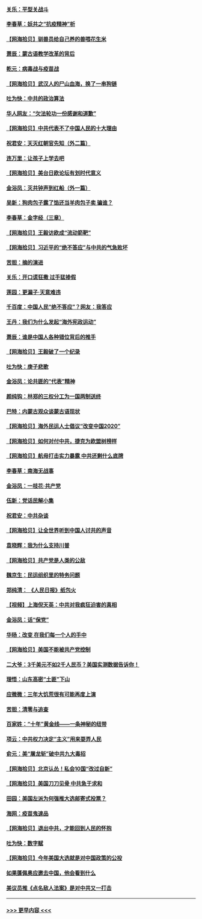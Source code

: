 #### [关乐：平型关战斗](../pages/nsc993/n12395387.md?t=09112251) 
#### [李春草：妖共之“抗疫精神”析](../pages/nsc993/n12395240.md?t=09112251) 
#### [【网海拾贝】驯兽员给自己养的兽喂花生米](../pages/nsc993/n12393919.md?t=09112251) 
#### [萧辰：蒙古语教学改革的背后](../pages/nsc993/n12393677.md?t=09112251) 
#### [乾元：病毒战与疫苗战](../pages/nsc993/n12393107.md?t=09112251) 
#### [【网海拾贝】武汉人的尸山血海，换了一串狗链](../pages/nsc993/n12393043.md?t=09112251) 
#### [吐为快：中共的政治算法](../pages/nsc993/n12390506.md?t=09112251) 
#### [华人网友：“欠法轮功一份感谢和道歉”](../pages/nsc993/n12390098.md?t=09112251) 
#### [【网海拾贝】中共代表不了中国人民的十大理由](../pages/nsc993/n12388155.md?t=09112251) 
#### [祝君安：天灭红朝官先知（外二篇）](../pages/nsc993/n12387957.md?t=09112251) 
#### [连万里：让孩子上学去吧](../pages/nsc993/n12385309.md?t=09112251) 
#### [【网海拾贝】美台日欧论坛有划时代意义](../pages/nsc993/n12385232.md?t=09112251) 
#### [金浴凤：灭共钟声到红船（外一篇）](../pages/nsc993/n12385154.md?t=09112251) 
#### [吴新：狗肉包子露了馅还当羊肉包子卖 骗谁？](../pages/nsc993/n12385133.md?t=09112251) 
#### [李春草：金字经（三章）](../pages/nsc993/n12383691.md?t=09112251) 
#### [【网海拾贝】王毅访欧成“流动箭靶”](../pages/nsc993/n12383338.md?t=09112251) 
#### [【网海拾贝】习近平的“绝不答应”与中共的气急败坏](../pages/nsc993/n12382819.md?t=09112251) 
#### [苦胆：摘的演进](../pages/nsc993/n12382619.md?t=09112251) 
#### [关乐：开口谎狂撒 过手猛掺假](../pages/nsc993/n12382604.md?t=09112251) 
#### [莲园：更漏子‧天意难违](../pages/nsc993/n12382598.md?t=09112251) 
#### [千百度：中国人民“绝不答应”？网友：我答应](../pages/nsc993/n12382024.md?t=09112251) 
#### [王丹：我们为什么发起“海外宪政运动”](../pages/nsc993/n12380286.md?t=09112251) 
#### [萧辰：谁是中国人各种错位背后的推手](../pages/nsc993/n12379800.md?t=09112251) 
#### [【网海拾贝】王毅破了一个纪录](../pages/nsc993/n12379251.md?t=09112251) 
#### [吐为快：庚子悲歌](../pages/nsc993/n12378821.md?t=09112251) 
#### [金浴凤：论共匪的“代表”精神](../pages/nsc993/n12377546.md?t=09112251) 
#### [颜纯钩：林郑的三权分工为一国两制送终](../pages/nsc993/n12377306.md?t=09112251) 
#### [巴特：内蒙古观众谈蒙古语现状](../pages/nsc993/n12376923.md?t=09112251) 
#### [【网海拾贝】海外民运人士倡议“改变中国2020”](../pages/nsc993/n12376682.md?t=09112251) 
#### [【网海拾贝】如何对付中共，捷克为欧盟树榜样](../pages/nsc993/n12374209.md?t=09112251) 
#### [【网海拾贝】航母打击实力暴露 中共还剩什么底牌](../pages/nsc993/n12371825.md?t=09112251) 
#### [李春草：南海无战事](../pages/nsc993/n12371159.md?t=09112251) 
#### [金浴凤：一枝花·共产党](../pages/nsc993/n12368757.md?t=09112251) 
#### [伍新：党话民解小集](../pages/nsc993/n12366907.md?t=09112251) 
#### [祝君安：中共杂谈](../pages/nsc993/n12366076.md?t=09112251) 
#### [【网海拾贝】让全世界听到中国人讨共的声音](../pages/nsc993/n12365569.md?t=09112251) 
#### [袁晓辉：我为什么支持川普](../pages/nsc993/n12362670.md?t=09112251) 
#### [【网海拾贝】共产党是人类的公敌](../pages/nsc993/n12363182.md?t=09112251) 
#### [魏京生：民运组织里的特务问题](../pages/nsc993/n12363010.md?t=09112251) 
#### [郑纯清： 《人民日报》纸包火](../pages/nsc993/n12362706.md?t=09112251) 
#### [【视频】上海倪天英：中共对我疯狂迫害的真相](../pages/nsc993/n12356341.md?t=09112251) 
#### [金浴凤：话“保党”](../pages/nsc993/n12361867.md?t=09112251) 
#### [华旸：改变 在我们每一个人的手中](../pages/nsc993/n12361774.md?t=09112251) 
#### [【网海拾贝】美国不能被共产党控制](../pages/nsc993/n12360271.md?t=09112251) 
#### [二大爷：3千美元不如2千人民币？美国实测数据告诉你！](../pages/nsc993/n12358563.md?t=09112251) 
#### [理悟：山东高密“土匪”下山](../pages/nsc993/n12358535.md?t=09112251) 
#### [应微微：三年大饥荒很有可能再度上演](../pages/nsc993/n12358523.md?t=09112251) 
#### [苦胆：清零与追查](../pages/nsc993/n12358501.md?t=09112251) 
#### [百家姓：“十年”黄金线——一条神秘的纽带](../pages/nsc993/n12358319.md?t=09112251) 
#### [项云：中共权力决定“主义”用来耍弄人民](../pages/nsc993/n12358172.md?t=09112251) 
#### [俞元：美“屠龙斩”破中共九大毒招](../pages/nsc993/n12357822.md?t=09112251) 
#### [【网海拾贝】北京认怂！私会10国“改过自新”](../pages/nsc993/n12357784.md?t=09112251) 
#### [【网海拾贝】美国刀刀见骨 中共急于求和](../pages/nsc993/n12355511.md?t=09112251) 
#### [田园：美国左派为何强推大选邮寄式投票？](../pages/nsc993/n12352963.md?t=09112251) 
#### [海网：疫苗鬼速品](../pages/nsc993/n12354438.md?t=09112251) 
#### [【网海拾贝】退出中共，才能回到人民的怀抱](../pages/nsc993/n12352634.md?t=09112251) 
#### [吐为快：数字赋](../pages/nsc993/n12352317.md?t=09112251) 
#### [【网海拾贝】今年美国大选就是对中国政策的公投](../pages/nsc993/n12350973.md?t=09112251) 
#### [如果蓬佩奥应邀去中国，他会看到什么](../pages/nsc993/n12350945.md?t=09112251) 
#### [美议员推《点名敌人法案》是对中共又一打击](../pages/nsc993/n12350765.md?t=09112251) 

----
#### [ >>> 更早内容 <<< ](../indexes/nsc993-earlier.md)

